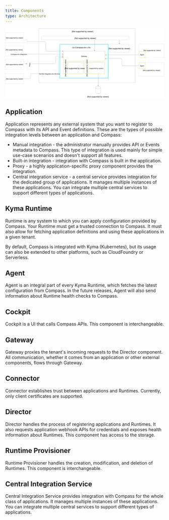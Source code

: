 ```yaml
---
title: Components
type: Architecture
---
```


![Components](./assets/components.svg)

## Application

Application represents any external system that you want to register to Compass with its API and Event definitions. These are the types of possible integration levels between an application and Compass:
- Manual integration - the administrator manually provides API or Events metadata to Compass. This type of integration is used mainly for simple use-case scenarios and doesn't support all features.
- Built-in integration - integration with Compass is built in the application.
- Proxy - a highly application-specific proxy component provides the integration.
- Central integration service -  a central service provides integration for the dedicated group of applications. It manages multiple instances of these applications. You can integrate multiple central services to support different types of applications.

## Kyma Runtime

Runtime is any system to which you can apply configuration provided by Compass. Your Runtime must get a trusted connection to Compass. It must also allow for fetching application definitions and using these applications in a given tenant.

By default, Compass is integrated with Kyma (Kubernetes), but its usage can also be extended to other platforms, such as CloudFoundry or Serverless.

## Agent

Agent is an integral part of every Kyma Runtime, which fetches the latest configuration from Compass. In the future releases, Agent will also send information about Runtime health checks to Compass.

## Cockpit

Cockpit is a UI that calls Compass APIs. This component is interchangeable.

## Gateway

Gateway proxies the tenant's incoming requests to the Director component. All communication, whether it comes from an application or other external components, flows through Gateway.

## Connector

Connector establishes trust between applications and Runtimes. Currently, only client certificates are supported.

## Director

Director handles the process of registering applications and Runtimes. It also requests application webhook APIs for credentials and exposes health information about Runtimes. This component has access to the storage.

## Runtime Provisioner

Runtime Provisioner handles the creation, modification, and deletion of Runtimes. This component is interchangeable.

## Central Integration Service

Central Integration Service provides integration with Compass for the whole class of applications. It manages multiple instances of these applications. You can integrate multiple central services to support different types of applications.
